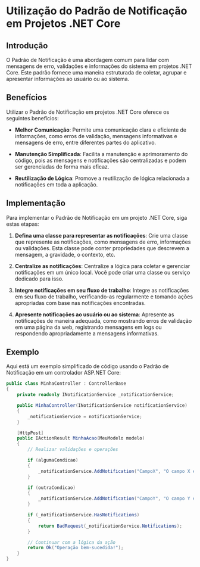 # Utilização do Padrão de Notificação em Projetos .NET Core

## Introdução

O Padrão de Notificação é uma abordagem comum para lidar com mensagens de erro, validações e informações do sistema em projetos .NET Core. Este padrão fornece uma maneira estruturada de coletar, agrupar e apresentar informações ao usuário ou ao sistema.

## Benefícios

Utilizar o Padrão de Notificação em projetos .NET Core oferece os seguintes benefícios:

- **Melhor Comunicação**: Permite uma comunicação clara e eficiente de informações, como erros de validação, mensagens informativas e mensagens de erro, entre diferentes partes do aplicativo.

- **Manutenção Simplificada**: Facilita a manutenção e aprimoramento do código, pois as mensagens e notificações são centralizadas e podem ser gerenciadas de forma mais eficaz.

- **Reutilização de Lógica**: Promove a reutilização de lógica relacionada a notificações em toda a aplicação.

## Implementação

Para implementar o Padrão de Notificação em um projeto .NET Core, siga estas etapas:

1. **Defina uma classe para representar as notificações**: Crie uma classe que represente as notificações, como mensagens de erro, informações ou validações. Esta classe pode conter propriedades que descrevem a mensagem, a gravidade, o contexto, etc.

2. **Centralize as notificações**: Centralize a lógica para coletar e gerenciar notificações em um único local. Você pode criar uma classe ou serviço dedicado para isso.

3. **Integre notificações em seu fluxo de trabalho**: Integre as notificações em seu fluxo de trabalho, verificando-as regularmente e tomando ações apropriadas com base nas notificações encontradas.

4. **Apresente notificações ao usuário ou ao sistema**: Apresente as notificações de maneira adequada, como mostrando erros de validação em uma página da web, registrando mensagens em logs ou respondendo apropriadamente a mensagens informativas.

## Exemplo

Aqui está um exemplo simplificado de código usando o Padrão de Notificação em um controlador ASP.NET Core:

```csharp
public class MinhaController : ControllerBase
{
    private readonly INotificationService _notificationService;

    public MinhaController(INotificationService notificationService)
    {
        _notificationService = notificationService;
    }

    [HttpPost]
    public IActionResult MinhaAcao(MeuModelo modelo)
    {
        // Realizar validações e operações

        if (algumaCondicao)
        {
            _notificationService.AddNotification("CampoX", "O campo X é obrigatório.");
        }

        if (outraCondicao)
        {
            _notificationService.AddNotification("CampoY", "O campo Y está fora do intervalo permitido.");
        }

        if (_notificationService.HasNotifications)
        {
            return BadRequest(_notificationService.Notifications);
        }

        // Continuar com a lógica da ação
        return Ok("Operação bem-sucedida!");
    }
}
